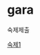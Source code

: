 # gara
숙제제출 


[숙제1](https://nbviewer.jupyter.org/github/anarinsk/simsangjung/blob/master/code/load_tidy.ipynb)
